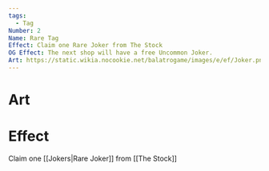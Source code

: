 ```yaml
---
tags:
  - Tag
Number: 2
Name: Rare Tag
Effect: Claim one Rare Joker from The Stock
OG Effect: The next shop will have a free Uncommon Joker.
Art: https://static.wikia.nocookie.net/balatrogame/images/e/ef/Joker.png/revision/latest?cb=20230925003651
---
```

# Art
# Effect
Claim one [[Jokers|Rare Joker]] from [[The Stock]]

